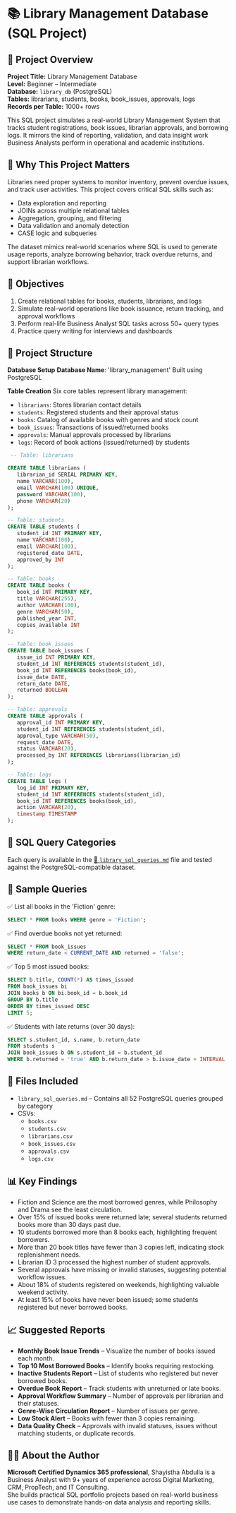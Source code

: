 
# 📚 Library Management Database (SQL Project)

## 🧾 Project Overview

**Project Title:** Library Management Database  
**Level:** Beginner – Intermediate  
**Database:** `library_db` (PostgreSQL)  
**Tables:** librarians, students, books, book_issues, approvals, logs  
**Records per Table:** 1000+ rows

This SQL project simulates a real-world Library Management System that tracks student registrations, book issues, librarian approvals, and borrowing logs. It mirrors the kind of reporting, validation, and data insight work Business Analysts perform in operational and academic institutions.

## 🎯 Why This Project Matters

Libraries need proper systems to monitor inventory, prevent overdue issues, and track user activities. This project covers critical SQL skills such as:

- Data exploration and reporting  
- JOINs across multiple relational tables  
- Aggregation, grouping, and filtering  
- Data validation and anomaly detection  
- CASE logic and subqueries

The dataset mimics real-world scenarios where SQL is used to generate usage reports, analyze borrowing behavior, track overdue returns, and support librarian workflows.

## 🧩 Objectives

1. Create relational tables for books, students, librarians, and logs  
2. Simulate real-world operations like book issuance, return tracking, and approval workflows  
3. Perform real-life Business Analyst SQL tasks across 50+ query types  
4. Practice query writing for interviews and dashboards

## 🧱 Project Structure

**Database Setup**
**Database Name**: 'library_management'
Built using PostgreSQL 

**Table Creation**
Six core tables represent library management:

  - `librarians`: Stores librarian contact details
  - `students`: Registered students and their approval status
  - `books`: Catalog of available books with genres and stock count
  - `book_issues`: Transactions of issued/returned books
  - `approvals`: Manual approvals processed by librarians
  - `logs`: Record of book actions (issued/returned) by students

 ```sql
  -- Table: librarians

CREATE TABLE librarians (
    librarian_id SERIAL PRIMARY KEY,
    name VARCHAR(100),
    email VARCHAR(100) UNIQUE,
    password VARCHAR(100),
    phone VARCHAR(20)
);

-- Table: students
CREATE TABLE students (
    student_id INT PRIMARY KEY,
    name VARCHAR(100),
    email VARCHAR(100),
    registered_date DATE,
    approved_by INT
);

-- Table: books
CREATE TABLE books (
    book_id INT PRIMARY KEY,
    title VARCHAR(255),
    author VARCHAR(100),
    genre VARCHAR(50),
    published_year INT,
    copies_available INT
);

-- Table: book_issues
CREATE TABLE book_issues (
    issue_id INT PRIMARY KEY,
    student_id INT REFERENCES students(student_id),
    book_id INT REFERENCES books(book_id),
    issue_date DATE,
    return_date DATE,
    returned BOOLEAN
);

-- Table: approvals
CREATE TABLE approvals (
    approval_id INT PRIMARY KEY,
    student_id INT REFERENCES students(student_id),
    approval_type VARCHAR(50),
    request_date DATE,
    status VARCHAR(20),
    processed_by INT REFERENCES librarians(librarian_id)
);

-- Table: logs
CREATE TABLE logs (
    log_id INT PRIMARY KEY,
    student_id INT REFERENCES students(student_id),
    book_id INT REFERENCES books(book_id),
    action VARCHAR(20),
    timestamp TIMESTAMP
);
```

## 🧮 SQL Query Categories

Each query is available in the [📄 `library_sql_queries.md`](https://github.com/shayisthaabdulla/Library_Management_SQL_Project/blob/main/library_sql_queries.md) file and tested against the PostgreSQL-compatible dataset.

## 📌 Sample Queries

✅ List all books in the 'Fiction' genre:
```sql
SELECT * FROM books WHERE genre = 'Fiction';
```

✅ Find overdue books not yet returned:
```sql
SELECT * FROM book_issues
WHERE return_date < CURRENT_DATE AND returned = 'false';
```

✅ Top 5 most issued books:
```sql
SELECT b.title, COUNT(*) AS times_issued
FROM book_issues bi
JOIN books b ON bi.book_id = b.book_id
GROUP BY b.title
ORDER BY times_issued DESC
LIMIT 5;
```

✅ Students with late returns (over 30 days):
```sql
SELECT s.student_id, s.name, b.return_date
FROM students s
JOIN book_issues b ON s.student_id = b.student_id
WHERE b.returned = 'true' AND b.return_date > b.issue_date + INTERVAL '30 days';
```

## 📂 Files Included

- `library_sql_queries.md` – Contains all 52 PostgreSQL queries grouped by category
- CSVs:
  - `books.csv`
  - `students.csv`
  - `librarians.csv`
  - `book_issues.csv`
  - `approvals.csv`
  - `logs.csv`
 
## 📊 Key Findings
- Fiction and Science are the most borrowed genres, while Philosophy and Drama see the least circulation.
- Over 15% of issued books were returned late; several students returned books more than 30 days past due.
- 10 students borrowed more than 8 books each, highlighting frequent borrowers.
- More than 20 book titles have fewer than 3 copies left, indicating stock replenishment needs.
- Librarian ID 3 processed the highest number of student approvals.
- Several approvals have missing or invalid statuses, suggesting potential workflow issues.
- About 18% of students registered on weekends, highlighting valuable weekend activity.
- At least 15% of books have never been issued; some students registered but never borrowed books.

## 📈 Suggested Reports
- **Monthly Book Issue Trends** – Visualize the number of books issued each month.
- **Top 10 Most Borrowed Books** – Identify books requiring restocking.
- **Inactive Students Report** – List of students who registered but never borrowed books.
- **Overdue Book Report** – Track students with unreturned or late books.
- **Approval Workflow Summary** – Number of approvals per librarian and their statuses.
- **Genre-Wise Circulation Report** – Number of issues per genre.
- **Low Stock Alert** – Books with fewer than 3 copies remaining.
- **Data Quality Check** – Approvals with invalid statuses, issues without matching students, or duplicate records. 

## 👩‍💻 About the Author

**Microsoft Certified Dynamics 365 professional**, Shayistha Abdulla is a Business Analyst with 9+ years of experience across Digital Marketing, CRM, PropTech, and IT Consulting.  
She builds practical SQL portfolio projects based on real-world business use cases to demonstrate hands-on data analysis and reporting skills.













